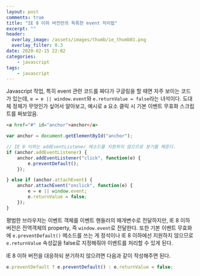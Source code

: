 ```yaml
---
layout: post
comments: true
title: "IE 8 이하 버전만의 독특한 event 처리법"
excerpt: ""
header:
  overlay_image: /assets/images/thumb/ie_thumb01.png
  overlay_filter: 0.3
date: 2020-02-15 22:02
categories:
    - javascript
tags:
    - javascript
---
```

Javascript 작업, 특히 event 관련 코드를 짜다가 구글링을 할 때면 자주 보이는 코드가 있는데, <code>e = e || window.event</code>와 <code>e.returnValue = false</code>라는 녀석이다. 도대체 정체가 무엇인가 싶어서 알아보고, 예시로 a 요소 클릭 시 기본 이벤트 무효화 스크립트를 짜보았음.

```html
<a href="#" id="anchor">anchor</a>
```

```javascript
var anchor = document.getElementById("anchor");

// IE 8 이하는 addEventListener 메소드를 지원하지 않으므로 분기를 해준다.
if (anchor.addEventListener) {
    anchor.addEventListener("click", function(e) {
        e.preventDefault();
    });

} else if (anchor.attachEvent) {
    anchor.attachEvent("onclick", function(e) {
        e = e || window.event;
        e.returnValue = false;
    });
}
```
평범한 브라우저는 이벤트 객체를 이벤트 핸들러의 매개변수로 전달하지만, IE 8 이하 버전은 전역객체의 property, 즉 <code>window.event</code>로 전달한다. 또한 기본 이벤트 무효화에 <code>e.preventDefault()</code> 메소드를 쓰는 게 정석이나 IE 8 이하에선 지원하지 않으므로 <code>e.returnValue</code> 속성값을 false로 지정해줘야 이벤트를 처리할 수 있게 된다.

IE 8 이하 버전을 대응하되 분기하지 않으려면 다음과 같이 작성해주면 된다.

```javascript
e.preventDefault ? e.preventDefault() : e.returnValue = false;
```